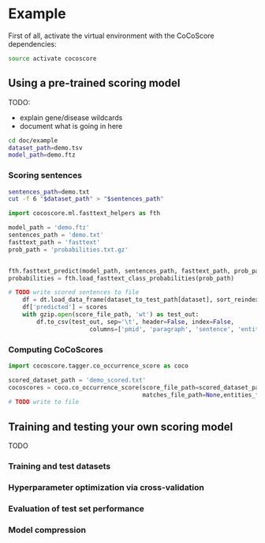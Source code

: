 # Example

First of all, activate the virtual environment with the CoCoScore dependencies:

```bash
source activate cocoscore
```

## Using a pre-trained scoring model

TODO:

- explain gene/disease wildcards
- document what is going in here

```bash
cd doc/example
dataset_path=demo.tsv
model_path=demo.ftz
```

### Scoring sentences

```bash
sentences_path=demo.txt
cut -f 6 "$dataset_path" > "$sentences_path"
```

```python
import cocoscore.ml.fasttext_helpers as fth

model_path = 'demo.ftz'
sentences_path = 'demo.txt'
fasttext_path = 'fasttext'
prob_path = 'probabilities.txt.gz'


fth.fasttext_predict(model_path, sentences_path, fasttext_path, prob_path)
probabilities = fth.load_fasttext_class_probabilities(prob_path)

# TODO write scored sentences to file
    df = dt.load_data_frame(dataset_to_test_path[dataset], sort_reindex=True)
    df['predicted'] = scores
    with gzip.open(score_file_path, 'wt') as test_out:
        df.to_csv(test_out, sep='\t', header=False, index=False,
                       columns=['pmid', 'paragraph', 'sentence', 'entity1', 'entity2', 'predicted'])
```

### Computing CoCoScores

```python
import cocoscore.tagger.co_occurrence_score as coco

scored_dataset_path = 'demo_scored.txt'
cocoscores = coco.co_occurrence_score(score_file_path=scored_dataset_path,
                                      matches_file_path=None,entities_file=None)
# TODO write to file
```

## Training and testing your own scoring model

TODO

### Training and test datasets

### Hyperparameter optimization via cross-validation

### Evaluation of test set performance

### Model compression

